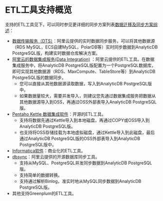 # ETL工具支持概览

支持的ETL工具见下，可以同时参见更详细的同步方案列表[数据迁移及同步方案综述](/intl.zh-CN/数据接入/数据迁移及同步方案综述.md)：

-   [数据传输服务（DTS）](https://help.aliyun.com/document_detail/26607.html)：阿里云提供的实时数据同步服务，可以将其他数据源（RDS MySQL，ECS自建MySQL，PolarDB等）实时同步数据到AnalyticDB PostgreSQL版，构建实时数据仓库解决方案。
-   [阿里云的数据集成服务\(Data Integration\)](https://www.aliyun.com/product/cdp/) ：阿里云提供的ETL工具。在数据集成服务中，将AnalyticDB PostgreSQL版配置为一个PostgreSQL数据库，即可实现其他数据源（RDS、MaxCompute、TableStore等）到AnalyticDB PostgreSQL版的数据同步。
    -   您可以直接从其他数据源读取数据，写入到AnalyticDB PostgreSQL版中。
    -   如果数据量较大，需要并发导入，则建议您先通过数据集成服务把数据从其他数据源导入到OSS，再通过OSS外部表导入AnalyticDB PostgreSQL版。
-   [Pentaho Kettle 数据集成软件](http://community.pentaho.com/projects/data-integration/)：开源的ETL工具。
    -   支持将数据先通过Kettle导入到本地磁盘，再通过COPY或OSS导入到AnalyticDB PostgreSQL版。
    -   也支持将OSS存储挂载为本地虚拟磁盘，通过Kettle导入到此磁盘，最后通过AnalyticDB PostgreSQL版的OSS外部表导入到AnalyticDB PostgreSQL版中。
-   [Informatica软件](https://www.informatica.com/cn/)：商业化的ETL工具。
-   [dbsync](https://github.com/aliyun/rds_dbsync/releases)：阿里云提供的开源数据库同步工具。
    -   支持从MySQL、PostgreSQL并发同步数据到AnalyticDB PostgreSQL版。
    -   支持简单的数据转换。
    -   支持通过解析Binlog，准实时地从MySQL同步数据到AnalyticDB PostgreSQL版。
-   其他支持Greenplum的ETL工具。

